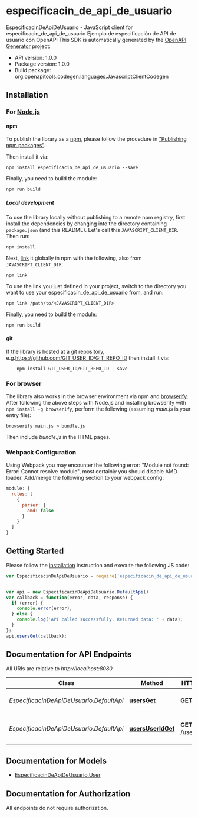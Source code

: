 # especificacin_de_api_de_usuario

EspecificacinDeApiDeUsuario - JavaScript client for especificacin_de_api_de_usuario
Ejemplo de especificación de API de usuario con OpenAPI
This SDK is automatically generated by the [OpenAPI Generator](https://openapi-generator.tech) project:

- API version: 1.0.0
- Package version: 1.0.0
- Build package: org.openapitools.codegen.languages.JavascriptClientCodegen

## Installation

### For [Node.js](https://nodejs.org/)

#### npm

To publish the library as a [npm](https://www.npmjs.com/), please follow the procedure in ["Publishing npm packages"](https://docs.npmjs.com/getting-started/publishing-npm-packages).

Then install it via:

```shell
npm install especificacin_de_api_de_usuario --save
```

Finally, you need to build the module:

```shell
npm run build
```

##### Local development

To use the library locally without publishing to a remote npm registry, first install the dependencies by changing into the directory containing `package.json` (and this README). Let's call this `JAVASCRIPT_CLIENT_DIR`. Then run:

```shell
npm install
```

Next, [link](https://docs.npmjs.com/cli/link) it globally in npm with the following, also from `JAVASCRIPT_CLIENT_DIR`:

```shell
npm link
```

To use the link you just defined in your project, switch to the directory you want to use your especificacin_de_api_de_usuario from, and run:

```shell
npm link /path/to/<JAVASCRIPT_CLIENT_DIR>
```

Finally, you need to build the module:

```shell
npm run build
```

#### git

If the library is hosted at a git repository, e.g.https://github.com/GIT_USER_ID/GIT_REPO_ID
then install it via:

```shell
    npm install GIT_USER_ID/GIT_REPO_ID --save
```

### For browser

The library also works in the browser environment via npm and [browserify](http://browserify.org/). After following
the above steps with Node.js and installing browserify with `npm install -g browserify`,
perform the following (assuming *main.js* is your entry file):

```shell
browserify main.js > bundle.js
```

Then include *bundle.js* in the HTML pages.

### Webpack Configuration

Using Webpack you may encounter the following error: "Module not found: Error:
Cannot resolve module", most certainly you should disable AMD loader. Add/merge
the following section to your webpack config:

```javascript
module: {
  rules: [
    {
      parser: {
        amd: false
      }
    }
  ]
}
```

## Getting Started

Please follow the [installation](#installation) instruction and execute the following JS code:

```javascript
var EspecificacinDeApiDeUsuario = require('especificacin_de_api_de_usuario');


var api = new EspecificacinDeApiDeUsuario.DefaultApi()
var callback = function(error, data, response) {
  if (error) {
    console.error(error);
  } else {
    console.log('API called successfully. Returned data: ' + data);
  }
};
api.usersGet(callback);

```

## Documentation for API Endpoints

All URIs are relative to *http://localhost:8080*

Class | Method | HTTP request | Description
------------ | ------------- | ------------- | -------------
*EspecificacinDeApiDeUsuario.DefaultApi* | [**usersGet**](docs/DefaultApi.md#usersGet) | **GET** /users | Obtiene una lista de usuarios
*EspecificacinDeApiDeUsuario.DefaultApi* | [**usersUserIdGet**](docs/DefaultApi.md#usersUserIdGet) | **GET** /users/{userId} | Obtiene información de un usuario


## Documentation for Models

 - [EspecificacinDeApiDeUsuario.User](docs/User.md)


## Documentation for Authorization

All endpoints do not require authorization.
